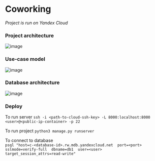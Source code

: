 # Coworking

*Project is run on Yandex Cloud*

### Project architecture
![image](https://user-images.githubusercontent.com/54264954/209219498-c7e00fbd-a3a9-42bd-9b59-7dc5a7abb206.png)  


### Use-case model
![image](https://user-images.githubusercontent.com/54264954/209219551-feb37b5e-6bf6-4a78-8588-765d6a96d5b2.png)  


### Database architecture
![image](https://user-images.githubusercontent.com/54264954/209219394-499008e0-b28b-4a09-af9b-6ddae549081d.png)  


### Deploy
To run server
`ssh -i <path-to-cloud-ssh-key> -L 8000:localhost:8000 <user>@<public-ip-container> -p 22`  

To run project
`python3 manage.py runserver`  

To connect to database  
`psql "host=c-<database-id>.rw.mdb.yandexcloud.net 
      port=<port> 
      sslmode=verify-full 
      dbname=db1 
      user=<user> 
      target_session_attrs=read-write"`
